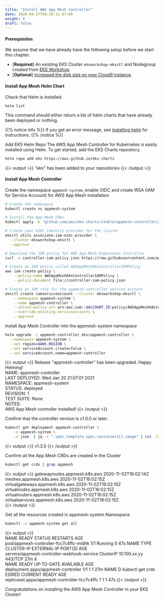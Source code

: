 ```yaml
---
title: "Install AWS App Mesh Controller"
date: 2020-04-27T08:30:11-07:00
weight: 9
draft: false
---
```

     
#### Prerequisites

We assume that we have already have the following setup before we start this chapter.
  * [**Required**] An existing EKS Cluster `eksworkshop-eksctl` and Nodegroup created from [EKS Workshop](/030_eksctl/launcheks/)
  * [**Optional**] [increased the disk size on your Cloud9 instance](020_prerequisites/workspace/#increase-the-disk-size-on-the-cloud9-instance).

#### Install App Mesh Helm Chart

Check that Helm is installed. 

```
helm list
```

This command should either return a list of helm charts that have already been deployed or nothing.

{{% notice info %}}
If you get an error message, see [installing helm](/beginner/060_helm/helm_intro/install/index.html) for instructions.
{{% /notice %}}

Add EKS Helm Repo
  The AWS App Mesh Controller for Kubernetes is easily installed using Helm. To get started, add the EKS Charts repository.
```bash
helm repo add eks https://aws.github.io/eks-charts
```
{{< output >}}
"eks" has been added to your repositories
{{< /output >}}

#### Install App Mesh Controller

Create the namespace `appmesh-system`, enable OIDC and create IRSA (IAM for Service Account) for AWS App Mesh installation
```bash
# Create the namespace
kubectl create ns appmesh-system

# Install the App Mesh CRDs
kubectl apply -k "github.com/aws/eks-charts/stable/appmesh-controller//crds?ref=master"

# Create your OIDC identity provider for the cluster
eksctl utils associate-iam-oidc-provider \
  --cluster eksworkshop-eksctl \
  --approve

# Download the IAM policy for AWS App Mesh Kubernetes Controller
curl -o controller-iam-policy.json https://raw.githubusercontent.com/aws/aws-app-mesh-controller-for-k8s/master/config/iam/controller-iam-policy.json

# Create an IAM policy called AWSAppMeshK8sControllerIAMPolicy
aws iam create-policy \
    --policy-name AWSAppMeshK8sControllerIAMPolicy \
    --policy-document file://controller-iam-policy.json

# Create an IAM role for the appmesh-controller service account
eksctl create iamserviceaccount --cluster eksworkshop-eksctl \
    --namespace appmesh-system \
    --name appmesh-controller \
    --attach-policy-arn arn:aws:iam::$ACCOUNT_ID:policy/AWSAppMeshK8sControllerIAMPolicy  \
    --override-existing-serviceaccounts \
    --approve
```

Install App Mesh Controller into the appmesh-system namespace

```bash
helm upgrade -i appmesh-controller eks/appmesh-controller \
  --namespace appmesh-system \
  --set region=$AWS_REGION \
  --set serviceAccount.create=false \
  --set serviceAccount.name=appmesh-controller
```
{{< output >}}
Release "appmesh-controller" has been upgraded. Happy Helming!     
NAME: appmesh-controller     
LAST DEPLOYED: Wed Jan 20 21:07:01 2021     
NAMESPACE: appmesh-system     
STATUS: deployed     
REVISION: 1    
TEST SUITE: None     
NOTES:     
AWS App Mesh controller installed! 
{{< /output >}}

Confirm that the controller version is v1.0.0 or later.

```bash
kubectl get deployment appmesh-controller \
    -n appmesh-system \
    -o json  | jq -r ".spec.template.spec.containers[].image" | cut -f2 -d ':'
```
{{< output >}} 
v1.3.0
{{< /output >}}

Confirm all the App Mesh CRDs are created in the Cluster 

```bash
kubectl get crds | grep appmesh
```
{{< output >}}
gatewayroutes.appmesh.k8s.aws                2020-11-02T16:02:14Z
meshes.appmesh.k8s.aws                       2020-11-02T16:02:15Z
virtualgateways.appmesh.k8s.aws              2020-11-02T16:02:15Z
virtualnodes.appmesh.k8s.aws                 2020-11-02T16:02:15Z
virtualrouters.appmesh.k8s.aws               2020-11-02T16:02:15Z
virtualservices.appmesh.k8s.aws              2020-11-02T16:02:15Z    
{{< /output >}}

Get all the resources created in appmesh-system Namespace

```bash
kubectl -n appmesh-system get all          
```
{{< output >}}  
NAME                                     READY   STATUS    RESTARTS   AGE     
pod/appmesh-controller-fcc7c4ffc-mldhk   1/1     Running   0          47s 
NAME                                         TYPE        CLUSTER-IP       EXTERNAL-IP   PORT(S)   AGE     
service/appmesh-controller-webhook-service   ClusterIP   10.100.xx.yy   <none>        443/TCP   27m å   
NAME                                 READY   UP-TO-DATE   AVAILABLE   AGE     
deployment.apps/appmesh-controller   1/1     1            1           27m 
NAME                                            D kubectl get crds ESIRED   CURRENT   READY   AGE    
replicaset.apps/appmesh-controller-fcc7c4ffc    1         1         1       47s 
{{< /output >}}

Congratulations on installing the AWS App Mesh Controller in your EKS Cluster!

